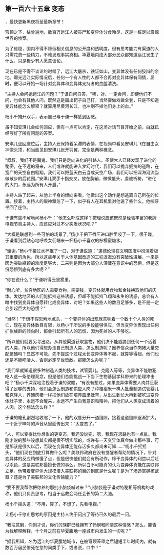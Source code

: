 ## 第一百六十五章 变态
，最快更新黑夜将至最新章节！

穹顶之下，枯骨遍地，数百万远江人被丧尸和变异体分食殆尽，这是一桩足以震惊世界的惨案。

为了维稳，国内不得不降低相关信息的公开度和透明度，但有思考能力有渠道的人只需花费一些精力，不难发现事实真相。华夏境内绝大部分民众都知道远江发生了什么，只是极少有人愿意谈论。

现在已是不得不谈论的时候了，远江大屠杀，铁证如山，变异体没有任何狡辩的余地。曝光远江实际情况后，任何一个有人性的人都不会再对变异体保有同情，届时，便可以开始一场针对变异体和变异体支持者的血腥清洗。

“主持人会问她远江的问题？”于谦自问自答，“噢，对，一定会问，即便他们不问，也会有其他人问。既然这是画出靶子自己打，当然要做戏做全套，只是不知道变异体能怎么解释？就算用尽黄河长江，也冲刷不掉他们身上的血。”

杨小千摊开双手，表示自己与于谦一样感到困惑。

虽不知安琪儿会如何回应，但有一点可以肯定，在这场对话节目开始之前，白就已经写好了所有问题的答案。

安琪儿坐回座位后，主持人还保持着呆滞的表情，在视频中看见安琪儿飞在自由女神像头顶，和当面见到安琪儿张开羽翼，完全是两种概念。

“叔叔，我们不是魔鬼，我们只是走向进化的引路人。圣使大人已经发现了进化的秘密，在不远的将来，人们或许就能进入梦幻时代，我们可以抛弃拥挤的道路，在宽广的天空自由翱翔。我们可以把蓝天白云当成天空广场，我们可以把深海河流当做散步的后花园。”安琪儿双手十指交叉，放在胸前，微微低头，虔诚祈祷，“进化的大门，永远为所有人开启。”

主持人站了起来，从他上半身的倾向来看，他做出这个动作是想逃离自己所在的位置。接着，主持人的眼神飘忽了一下，似乎有人在耳机里对他说了些什么，他咬牙坐回了座位。

于谦有些不解地问杨小千：“他怎么吓成这样？按理说应该既然是经验丰富的老牌电视节目主持人，应该应对过不少突发状况吧？”

“大概是联想到一些可怕的场景了。”杨小千把下唇压进口腔里咬了一下，很干燥，于谦看到后贴心地呼唤女佣端来一杯杨小千喜欢的柠檬蜜糖水。

“谢谢。”杨小千接过水杯抿了一口，对于谦说道：“道德伦理在文明国度中扮演着极其重要的角色，所以这些年关于人体基因改造的工程迟迟没有突破性进展，一来是因为突破瓶颈的难度足够大，二来则是因为大部分人深藏在意识中的恐惧，但是这份恐惧到底有多大呢？”

“你在说什么？”于谦听得云里雾里。

“耐心听，贫穷地区的人需要食物，需要钱，变异体就用食物和金钱换取他们的肉体。发达地区的人们能抵挡这些诱惑，但却不能抵挡飞翔和永生的诱惑，总会有人暗中找到变异体自愿转化成变异体，对吧？如果这些人的数目足够多，是不是一定会引起巨大的恐慌？”

“当然！”于谦不假思索地点头，一个变异体的出现就意味着一个数十个人类的死亡，现在变异体数目有限，以杨小千所说的手段能够供应，但当变异体表现出任何扩张族群的倾向时，都会引起所有人的恐慌，因为死掉的人不够吃。

“所以他们就要另寻出路，从其他渠道获取食物，他们决不能威胁到任何一个活着的人类，所以他们得想办法自己制造人类，怎么制造呢？圈养信众当作肉猪大量交配繁殖吗？显然不可能，先不提这个过程太长变异体等不起，就算等得起，他们也还是不能吃活人，否则必定举世皆敌。那能怎么办呢？”

“我们早就知道很多种制造人类的技术，试管婴儿，克隆人等等，变异体不能触犯吃人这一条伦理观念，但是他们总能挑战一下当下生物基因学科带来的伦理冲击吧？”杨小千深深地注视着于谦的双瞳，“有没有想过，如果变异体需要人肉并且获得了足够的支持，他们会怎么制造和供应人肉？种植稻米一样大批量制造试管婴儿和克隆人，养殖肉猪一样把他们放在培养皿里抚育，从出生到长大再到被吃进变异体肚子里，永远不会醒来，永远不产生自我意识和精神，把他们从人类变成活着的人肉，这个想法怎么样？”

于谦的瞳孔剧烈地收缩了一下，他的双唇分开一道缝隙，接着这道缝隙逐渐扩大，一个近乎呻吟的声音从里面传出来：“太变态了。”

“人，可以变得比你想象的更变态，我还没说完，嗯，我现在思路也有一点乱。我刚才说的那些设想其实都是很不切实际的，或许有一天变异体真会做出那些事，可是那该是很久以后，而现在变异体还能存活多久都尚未可知……”杨小千摇摇头，“他们现在到底打算做什么呢？美联邦政府在没有觉醒者帮助的情况下，针对变异体的反应稍微慢了点，但是很快他们就会有所动作，榨干变异体的利益以后赶尽杀绝，这是美联邦最擅长做的事么。所以白不可能真的认为变异体真能在美联邦立足，他带着变异体大规模潜入美联邦的目的到底是什么呢？是为了渗透掌握核武器？还是为了美联邦的文化传输能力？”

“要不要我帮你把你养的那批小脑袋喊过来？”小脑袋是于谦对特秘租等机构的戏称，他们只负责思考，相当于远救会两任会长的第二大脑。

杨小千摇头道：“不用，算了，不想了，先看电视。”

让杨小千停止思考的原因是主持人终于问出了等待已久的最后一问。

“我注意到，你刚才说，你们的族群已经拥有了怜悯和同情这种情感？那么，能否为我解释解释，十个月之前在华夏腹地一座城市内发生的一切呢？”

“据我所知，名为远江的华夏腹地城市，在被穹顶笼罩之后短短半年时间内，就有数百万居民惨死在您的同类手下，或者说，口中？”

